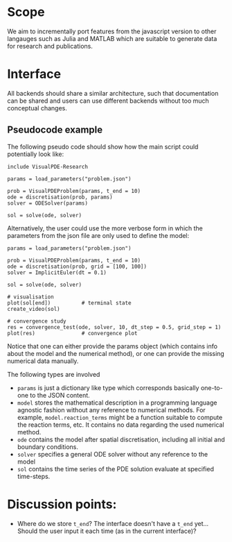# Scope

We aim to incrementally port features from the javascript version to other langauges
such as Julia and MATLAB which are suitable to generate data for research and publications.

# Interface 

All backends should share a similar architecture, such that documentation can be shared 
and users can use different backends without too much conceptual changes. 

## Pseudocode example 

The following pseudo code should show how the main script could potentially look like:

```
include VisualPDE-Research

params = load_parameters("problem.json")

prob = VisualPDEProblem(params, t_end = 10)
ode = discretisation(prob, params) 
solver = ODESolver(params)

sol = solve(ode, solver)
```

Alternatively, the user could use the more verbose form in which the parameters from the json file are only used to define the model:

```
params = load_parameters("problem.json")

prob = VisualPDEProblem(params, t_end = 10)
ode = discretisation(prob, grid = [100, 100])
solver = ImplicitEuler(dt = 0.1)

sol = solve(ode, solver)

# visualisation
plot(sol[end])          # terminal state
create_video(sol)

# convergence study
res = convergence_test(ode, solver, 10, dt_step = 0.5, grid_step = 1)
plot(res)               # convergence plot
```
Notice that one can either provide the params object (which contains info about the model and the numerical method), or one can provide the missing numerical data manually.


The following types are involved
- `params` is just a dictionary like type which corresponds basically one-to-one to the JSON content.
- `model` stores the mathematical description in a programming language agnostic fashion without any reference to numerical methods. For example, `model.reaction_terms` might be a function suitable to compute the reaction terms, etc. It contains no data regarding the used numerical method.  
- `ode` contains the model after spatial discretisation, including all initial and boundary conditions.
- `solver` specifies a general ODE solver without any reference to the model
- `sol` contains the time series of the PDE solution evaluate at specified time-steps.

# Discussion points:

- Where do we store `t_end`? The interface doesn't have a `t_end` yet... Should the user input it each time (as in the current interface)?